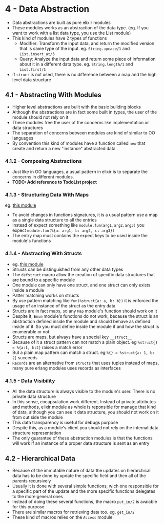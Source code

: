 # 4 - Data Abstraction

- Data abstractions are built as pure elixir modules
- These modules works as an abstraction of the data type. (eg. If you want to work with a list data type, you use the List module)
- This kind of modules have 2 types of functions
  - Modifier: Transform the input data, and return the modified version that is same type of the input. eg. `String.upcase/1` and `List.insert_at/3`
  - Query: Analyze the input data and return some piece of information about it in a different data type. eg. `String.length/1` and `List.first/1`
- If `struct` is not used, there is no difference between a map and the high level data structure

## 4.1 - Abstracting With Modules

- Higher level abstractions are built with the basic building blocks
- Although the abstractions are in fact some built in types, the user of the module should not rely on it
- These modules free the user of the concerns like implementation or data structures
- The separation of concerns between modules are kind of similar to OO languages
- By convention this kind of modules have a function called `new` that create and return a new "instance" abstracted data

### 4.1.2 - Composing Abstractions

- Just like in OO languages, a usual pattern in elixir is to separate the concerns in different modules.
- **TODO: Add reference to TodoList project**

### 4.1.3 - Structuring Data With Maps

eg. [this module](Chapter4.Fraction.html#content)

- To avoid changes in functions signatures, it is a usual pattern use a map as a single data structure to all the entries
- Instead of expect something like `module.fun(arg1,arg2,arg3)` you expect `module.fun(%{a: arg1, b: arg2, c: arg3})`
- The entry map must contains the expect keys to be used inside the module's functions

### 4.1.4 - Abstracting With Structs

- eg. [this module](Chapter4.Fraction.html#content)
- Structs can be distinguished from any other data types
- The `defstruct` macro allow the creation of specific data structures that are bound to a specific module
- One module can only have one struct, and one struct can only exists inside a module
- Patter matching works on structs
- By use pattern matching like `fun(%struct{a: a, b: b})` it is enforced the usage of an instance of the struct as the entry data
- Structs are in fact maps, so any `Map` module's function should work on it
- Despite it, `Enum` module's functions do not work, because the struct is an abstraction defined inside the module and should behave as defined inside of it. So you must define inside the module if and how the struct is enumerable or not
- Structs are maps, but always have a special key `__struct__`
- Because of it a struct pattern can not match a plain object. eg `%struct{} = %{a:1, b:2}` raises a match error
- But a plain map pattern can match a struct. eg `%{} = %struct{a: 1, b: 2}` succeeds
- `Records` are an alternative from `structs` that uses tuples instead of maps, many pure erlang modules uses records as interfaces

### 4.1.5 - Data Visibility

- All the data structure is always visible to the module's user. There is no private data structure
- In this sense, encapsulation work different. Instead of private attributes and methods, elixir module as whole is reponsible for manage that kind of data, although you can see it data structure, you should not work on it from out side the module
- This data transparency is useful for debugs purpose
- Despite this, as a module's client you should not rely on the internal data structure representation
- The only guarantee of these abstraction modules is that the functions will work if an instance of a proper data structure is sent as an entry

## 4.2 - Hierarchical Data

- Because of the immutable nature of data the updates on hierarchical data has to be done by update the specific field and then all of the parents recursively
- Usually it is done with several simple functions, wich one responsible for a specific part of the update and the more specific functions delegates to the more general ones
- Instead of doing these several functions, the macro `put_in/2` is avaiable for this purpose
- There are similar macros for retrieving data too. eg. `get_in/2`
- These kind of macros relies on the `Access` module
